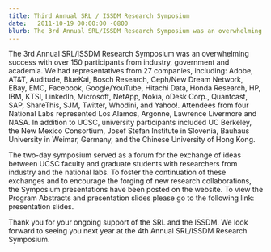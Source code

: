 ```yaml
---
title: Third Annual SRL / ISSDM Research Symposium
date:   2011-10-19 00:00:00 -0800
blurb: The 3rd Annual SRL/ISSDM Research Symposium was an overwhelming success with over 150 participants from industry, government and academia. We had representatives from 27 companies, including Adobe, AT&T, Auditude, BlueKai, Bosch Research, Ceph/New Dream Network, EBay, EMC, Facebook, Google/YouTube, Hitachi Data, Honda Research, HP, IBM, KTSI, LinkedIn, Microsoft, NetApp, Nokia, oDesk Corp., Quantcast, SAP, ShareThis, SJM, Twitter, Whodini, and Yahoo!.
---
```

The 3rd Annual SRL/ISSDM Research Symposium was an overwhelming success with
over 150 participants from industry, government and academia. We had
representatives from 27 companies, including: Adobe, AT&T, Auditude, BlueKai,
Bosch Research, Ceph/New Dream Network, EBay, EMC, Facebook, Google/YouTube,
Hitachi Data, Honda Research, HP, IBM, KTSI, LinkedIn, Microsoft, NetApp, Nokia,
oDesk Corp., Quantcast, SAP, ShareThis, SJM, Twitter, Whodini, and Yahoo!.
Attendees from four National Labs represented Los Alamos, Argonne, Lawrence
Livermore and NASA. In addition to UCSC, university participants included UC
Berkeley, the New Mexico Consortium, Josef Stefan Institute in Slovenia, Bauhaus
University in Weimar, Germany, and the Chinese University of Hong Kong.

The two-day symposium served as a forum for the exchange of ideas between UCSC
faculty and graduate students with researchers from industry and the national
labs. To foster the continuation of these exchanges and to encourage the forging
of new research collaborations, the Symposium presentations have been posted on
the website.  To view the Program Abstracts and presentation slides please go
to the following link: presentation slides.

Thank you for your ongoing support of the SRL and the ISSDM.  We look forward to
seeing you next year at the 4th Annual SRL/ISSDM Research Symposium.
